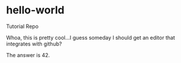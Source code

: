 # hello-world
Tutorial Repo

Whoa, this is pretty cool...I  guess someday I should get an editor that integrates with github?

The answer is 42.
